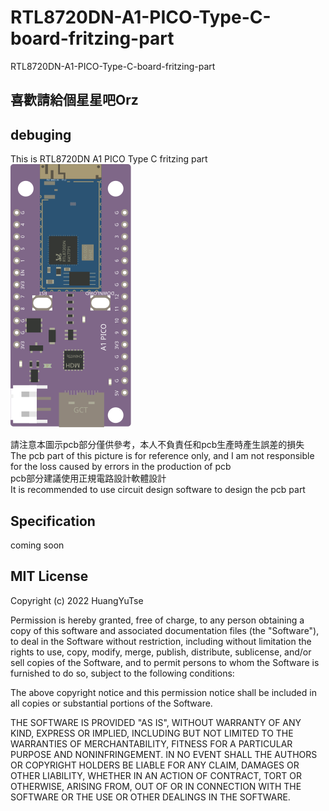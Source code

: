 # RTL8720DN-A1-PICO-Type-C-board-fritzing-part

RTL8720DN-A1-PICO-Type-C-board-fritzing-part

## 喜歡請給個星星吧Orz

## debuging

This is RTL8720DN A1 PICO Type C fritzing part  
![圖例](./RTL8720DN_A1_PICO_Type_C.svg)  

請注意本圖示pcb部分僅供參考，本人不負責任和pcb生產時產生誤差的損失  
The pcb part of this picture is for reference only, and I am not responsible for the loss caused by errors in the production of pcb  
pcb部分建議使用正規電路設計軟體設計  
It is recommended to use circuit design software to design the pcb part  

## Specification

coming soon

## MIT License

Copyright (c) 2022 HuangYuTse

Permission is hereby granted, free of charge, to any person obtaining a copy
of this software and associated documentation files (the "Software"), to deal
in the Software without restriction, including without limitation the rights
to use, copy, modify, merge, publish, distribute, sublicense, and/or sell
copies of the Software, and to permit persons to whom the Software is
furnished to do so, subject to the following conditions:

The above copyright notice and this permission notice shall be included in all
copies or substantial portions of the Software.

THE SOFTWARE IS PROVIDED "AS IS", WITHOUT WARRANTY OF ANY KIND, EXPRESS OR
IMPLIED, INCLUDING BUT NOT LIMITED TO THE WARRANTIES OF MERCHANTABILITY,
FITNESS FOR A PARTICULAR PURPOSE AND NONINFRINGEMENT. IN NO EVENT SHALL THE
AUTHORS OR COPYRIGHT HOLDERS BE LIABLE FOR ANY CLAIM, DAMAGES OR OTHER
LIABILITY, WHETHER IN AN ACTION OF CONTRACT, TORT OR OTHERWISE, ARISING FROM,
OUT OF OR IN CONNECTION WITH THE SOFTWARE OR THE USE OR OTHER DEALINGS IN THE
SOFTWARE.